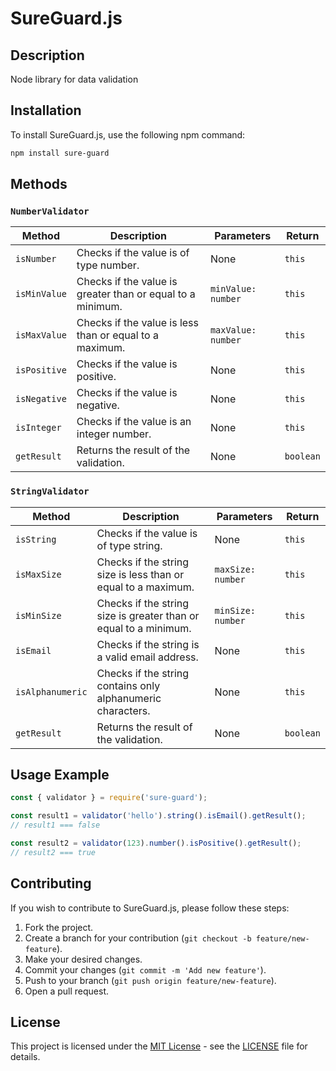 # SureGuard.js

## Description
Node library for data validation

## Installation
To install SureGuard.js, use the following npm command:
```bash
npm install sure-guard
```

## Methods

### `NumberValidator`

| Method             | Description                                      | Parameters                   | Return  |
|--------------------|--------------------------------------------------|------------------------------|---------|
| `isNumber`         | Checks if the value is of type number.           | None                         | `this`  |
| `isMinValue`       | Checks if the value is greater than or equal to a minimum.| `minValue: number`        | `this`  |
| `isMaxValue`       | Checks if the value is less than or equal to a maximum.| `maxValue: number`        | `this`  |
| `isPositive`       | Checks if the value is positive.                 | None                         | `this`  |
| `isNegative`       | Checks if the value is negative.                 | None                         | `this`  |
| `isInteger`        | Checks if the value is an integer number.        | None                         | `this`  |
| `getResult`        | Returns the result of the validation.            | None                         | `boolean`|

### `StringValidator`

| Method             | Description                                      | Parameters                   | Return  |
|--------------------|--------------------------------------------------|------------------------------|---------|
| `isString`         | Checks if the value is of type string.           | None                         | `this`  |
| `isMaxSize`        | Checks if the string size is less than or equal to a maximum.| `maxSize: number`     | `this`  |
| `isMinSize`        | Checks if the string size is greater than or equal to a minimum.| `minSize: number` | `this`  |
| `isEmail`          | Checks if the string is a valid email address.   | None                         | `this`  |
| `isAlphanumeric`   | Checks if the string contains only alphanumeric characters.| None              | `this`  |
| `getResult`        | Returns the result of the validation.            | None                         | `boolean`|

## Usage Example

```javascript
const { validator } = require('sure-guard');

const result1 = validator('hello').string().isEmail().getResult();
// result1 === false

const result2 = validator(123).number().isPositive().getResult();
// result2 === true
```

## Contributing
If you wish to contribute to SureGuard.js, please follow these steps:
1. Fork the project.
2. Create a branch for your contribution (`git checkout -b feature/new-feature`).
3. Make your desired changes.
4. Commit your changes (`git commit -m 'Add new feature'`).
5. Push to your branch (`git push origin feature/new-feature`).
6. Open a pull request.

## License
This project is licensed under the [MIT License](https://opensource.org/licenses/MIT) - see the [LICENSE](LICENSE) file for details.
